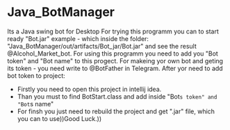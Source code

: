 # Java_BotManager
Its a Java swing bot for Desktop
For trying this programm you can to start ready "Bot.jar" example - which inside the folder:
"Java_BotManager/out/artifacts/Bot_jar/Bot.jar" and see the result @Alcohol_Market_bot.
For using this programm you need to add you "Bot token" and "Bot name" to this progect.
For makeing yor own bot and geting its token - you need write to @BotFather in Telegram.
After yor need to add bot token to project:
  - Firstly you need to open this project in intellij idea.
  - Than you must to find BotStart.class and add inside "Bot`s token" and "Bot`s name"
  - For finsh you just need to rebuild the project and get ".jar" file, which you can to use))Good Luck.))

